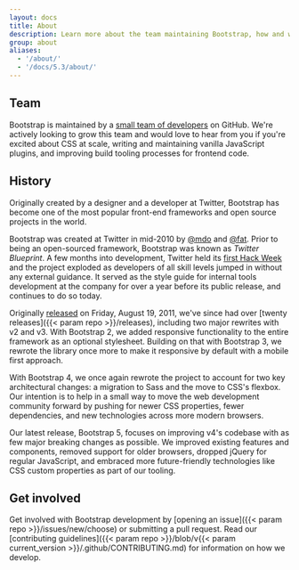 ```yaml
---
layout: docs
title: About
description: Learn more about the team maintaining Bootstrap, how and why the project started, and how to get involved.
group: about
aliases:
  - '/about/'
  - '/docs/5.3/about/'
---
```


## Team

Bootstrap is maintained by a [small team of developers](https://github.com/orgs/twbs/people) on GitHub. We're actively looking to grow this team and would love to hear from you if you're excited about CSS at scale, writing and maintaining vanilla JavaScript plugins, and improving build tooling processes for frontend code.

## History

Originally created by a designer and a developer at Twitter, Bootstrap has become one of the most popular front-end frameworks and open source projects in the world.

Bootstrap was created at Twitter in mid-2010 by [@mdo](https://twitter.com/mdo) and [@fat](https://twitter.com/fat). Prior to being an open-sourced framework, Bootstrap was known as _Twitter Blueprint_. A few months into development, Twitter held its [first Hack Week](https://blog.twitter.com/engineering/en_us/a/2010/hack-week.html) and the project exploded as developers of all skill levels jumped in without any external guidance. It served as the style guide for internal tools development at the company for over a year before its public release, and continues to do so today.

Originally [released](https://blog.twitter.com/developer/en_us/a/2011/bootstrap-twitter.html) on <time datetime="2011-08-19 11:25">Friday, August 19, 2011</time>, we've since had over [twenty releases]({{< param repo >}}/releases), including two major rewrites with v2 and v3. With Bootstrap 2, we added responsive functionality to the entire framework as an optional stylesheet. Building on that with Bootstrap 3, we rewrote the library once more to make it responsive by default with a mobile first approach.

With Bootstrap 4, we once again rewrote the project to account for two key architectural changes: a migration to Sass and the move to CSS's flexbox. Our intention is to help in a small way to move the web development community forward by pushing for newer CSS properties, fewer dependencies, and new technologies across more modern browsers.

Our latest release, Bootstrap 5, focuses on improving v4's codebase with as few major breaking changes as possible. We improved existing features and components, removed support for older browsers, dropped jQuery for regular JavaScript, and embraced more future-friendly technologies like CSS custom properties as part of our tooling.

## Get involved

Get involved with Bootstrap development by [opening an issue]({{< param repo >}}/issues/new/choose) or submitting a pull request. Read our [contributing guidelines]({{< param repo >}}/blob/v{{< param current_version >}}/.github/CONTRIBUTING.md) for information on how we develop.
